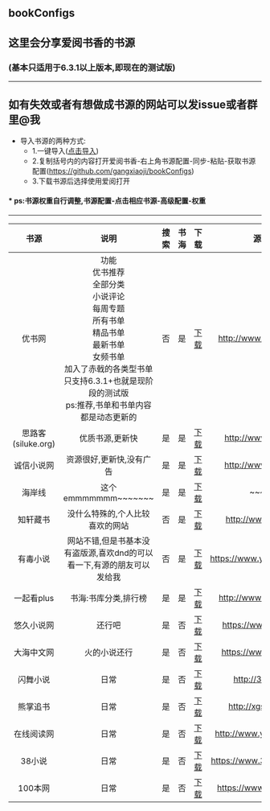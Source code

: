 bookConfigs
---
这里会分享爱阅书香的书源
---
### (基本只适用于6.3.1以上版本,即现在的测试版)
---
如有失效或者有想做成书源的网站可以发issue或者群里@我
---
* 导入书源的两种方式:
	* 1.一键导入([点击导入](https://xgg.kim/t5N83))
	* 2.复制括号内的内容打开爱阅书香-右上角书源配置-同步-粘贴-获取书源配置(https://github.com/gangxiaoji/bookConfigs)
	* 3.下载书源后选择使用爱阅打开
#### * ps:书源权重自行调整,书源配置-点击相应书源-高级配置-权重
------
|书源|说明|搜索|书海|下载|源网站|
|:---:|:---:|:---:|:---:|:---:|:---:|
|优书网|功能</br>优书推荐</br>全部分类</br>小说评论</br>每周专题<br>所有书单</br>精品书单</br>最新书单</br>女频书单</br>加入了赤戟的各类型书单</br>只支持6.3.1+也就是现阶段的测试版</br>ps:推荐,书单和书单内容都是动态更新的|否|是|[下载](https://github.com/gangxiaoji/bookConfigs/raw/master/优书网(仅书海).ibs)|http://www.yousuu.com/|
|思路客(siluke.org)|优质书源,更新快|是|是|[下载](https://github.com/gangxiaoji/bookConfigs/raw/master/思路客(siluke.org).ibs)|http://www.siluke.org|
|诚信小说网|资源很好,更新快,没有广告|是|是|[下载](https://github.com/gangxiaoji/bookConfigs/raw/master/诚信小说网.ibs)|http://www.jstnjt.com|
|海岸线|这个emmmmmmm~~~~~~~|是|是|[下载](https://github.com/gangxiaoji/bookConfigs/raw/master/海岸线.ibs)|~~~~~~|
|知轩藏书|没什么特殊的,个人比较喜欢的网站|否|是|[下载](https://github.com/gangxiaoji/bookConfigs/raw/master/知轩藏书(仅书海).ibs)|http://www.zxcs.me/|
|有毒小说|网站不错,但是书基本没有盗版源,喜欢dnd的可以看一下,有源的朋友可以发给我|否|是|[下载](https://github.com/gangxiaoji/bookConfigs/raw/master/有毒小说(仅书海).ibs)|https://www.youdubook.com|
|一起看plus|书海:书库分类,排行榜|是|是|[下载](https://github.com/gangxiaoji/bookConfigs/raw/master/一起看plus.ibs)|http://www.yqkplus.com|
|悠久小说网|还行吧|是|否|[下载](https://github.com/gangxiaoji/bookConfigs/raw/master/悠久小说网.ibs)|https://www.ujxs.com/|
|大海中文网|火的小说还行|是|否|[下载](https://github.com/gangxiaoji/bookConfigs/raw/master/大海中文网.ibs)|https://www.dhzw.org/|
|闪舞小说|日常|是|否|[下载](https://github.com/gangxiaoji/bookConfigs/raw/master/闪舞小说.ibs)|http://35xs.com/|
|熊掌追书|日常|是|否|[下载](https://github.com/gangxiaoji/bookConfigs/raw/master/熊掌追书.ibs)|http://xgssvip.com/|
|在线阅读网|日常|是|否|[下载](https://github.com/gangxiaoji/bookConfigs/raw/master/在线阅读网.ibs)|http://www.yuedu88.com/|
|38小说|日常|是|否|[下载](https://github.com/gangxiaoji/bookConfigs/raw/master/38小说.ibs)|https://www.38kanshu.com/|
|100本网|日常|是|否|[下载](https://github.com/gangxiaoji/bookConfigs/raw/master/100本网.ibs)|https://www.100ben.net/|
